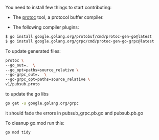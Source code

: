 


You need to install few things to start contributing:

- The [protoc](https://protobuf.dev/installation/) tool, a protocol buffer compiler.

- The following compiler plugins:

```bash
$ go install google.golang.org/protobuf/cmd/protoc-gen-go@latest
$ go install google.golang.org/grpc/cmd/protoc-gen-go-grpc@latest
```

To update generated files:

```bash
protoc \
--go_out=.  \   
--go_opt=paths=source_relative \
--go-grpc_out=.  \   
--go-grpc_opt=paths=source_relative \
v1/pubsub.proto
```

to update the go libs

```bash
go get -u google.golang.org/grpc
```
it should fade the errors in pubsub_grpc.pb.go and pubsub.pb.go

To cleanup go.mod run this:
```bash
go mod tidy
```


